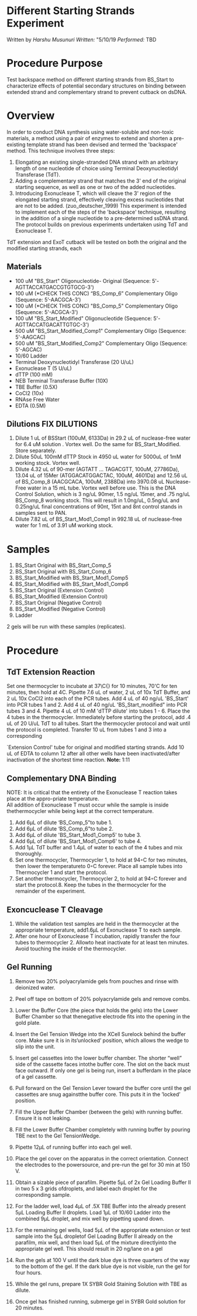 # Different Starting Strands Experiment
Written by *Harshu Musunuri*
*Written:* "5/10/19 *Performed:* TBD

Procedure Purpose
=================

Test backspace method on different starting strands from BS_Start to characterize effects of potential secondary structures on binding between extended strand and complementary strand to prevent cutback on dsDNA. 

Overview
========
In order to conduct DNA synthesis using water-soluble and non-toxic materials, a method using a pair of enzymes to extend and shorten a pre-existing template strand has been devised and termed the 'backspace' method. This technique involves three steps:

1. Elongating an existing single-stranded DNA strand with an arbitrary length of one nucleotide of choice using Terminal Deoxynucleotidyl Transferase (TdT).
2. Adding a complementary strand that matches the 3' end of the original starting sequence, as well as one or two of the added nucleotides.
3. Introducing Exonuclease T, which will cleave the 3' region of the elongated starting strand, effectively cleaving excess nucleotides that are not to be added. (zuo_deutscher_1999)
This experiment is intended to implement each of the steps of the 'backspace' technique, resulting in the addition of a single nucleotide to a pre-determined ssDNA strand. The protocol builds on previous experiments undertaken using TdT and Exonuclease T. 

TdT extension and ExoT cutback will be tested on both the original and the modified starting strands, each 

## Materials

-   100 uM "BS_Start" Oligonucleotide- Original (Sequence: 5'-AGTTACCATGACCGTGTGCG-3')
-   100 uM (*CHECK THIS CONC) “BS_Comp_6” Complementary Oligo (Sequence:  5’-AACGCA-3’)
-   100 uM (*CHECK THIS CONC) "BS_Comp_5" Complementary Oligo (Sequence: 5'-ACGCA-3')
-   100 uM "BS_Start_Modified" Oligonucleotide  (Sequence: 5'-AGTTACCATGACATTGTGC-3')
-   500 uM "BS_Start_Modified_Comp1" Complementary Oligo (Sequence: 5'-AAGCAC)
-   500 uM "BS_Start_Modified_Comp2" Complementary Oligo (Sequence: 5'-AGCAC)
-   10/60 Ladder 
-   Terminal Deoxynucleotidyl Transferase (20 U/uL)
-   Exonuclease T (5 U/uL)
-   dTTP (100 mM)
-   NEB Terminal Transferase Buffer (10X)
-   TBE Buffer (0.5X) 
-   CoCl2 (10x)
-   RNAse Free Water
-   EDTA (0.5M)

## Dilutions FIX DILUTIONS
1. Dilute 1 uL of BSStart (100uM, 6133Da) in 29.2 uL of nuclease-free water for 6.4 uM solution . Vortex well. Do the same for BS_Start_Modified. Store separately. 
2. Dilute 50uL 100mM dTTP Stock in 4950 uL water for 5000uL of 1mM working stock. Vortex well.
4. Dilute 4.32 uL of 90-mer (AGTATT ... TAGACGTT, 100uM, 27786Da), 13.04 uL of 15Mer (ATGGACATGGACTAC, 100uM, 4601Da) and 12.56 uL of BS_Comp_8 (AACGCACA, 100uM, 2388Da) into 3970.08 uL Nuclease-Free water in a 15 mL tube. Vortex well before use. This is the DNA Control Solution, which is 3 ng/uL 90mer, 1.5 ng/uL 15mer, and .75 ng/uL BS_Comp_8 working stock. This will result in 1.0ng/uL, 0.5ng/uL and 0.25ng/uL final concentrations of 90nt, 15nt and 8nt control stands in samples sent to PAN.
5. Dilute 7.82 uL of BS_Start_Mod1_Comp1 in 992.18 uL of nuclease-free water for 1 mL of 3.91 uM working stock.

Samples
=========
1. BS_Start Original with BS_Start_Comp_5
2. BS_Start Original with BS_Start_Comp_6
3. BS_Start_Modified with BS_Start_Mod1_Comp5
4. BS_Start_Modified with BS_Start_Mod1_Comp6
5. BS_Start Original (Extension Control)
6. BS_Start_Modified (Extension Control)
7. BS_Start Original (Negative Control)
8. BS_Start_Modified (Negative Control)
9. Ladder 

2 gels will be run with these samples (replicates). 

Procedure
=========

## TdT Extension Reaction
Set one thermocycler to incubate at 37\C{} for 10 minutes, 70'C for ten minutes, then hold at 4C.
Pipette 7.6 uL of water, 2 uL of 10x TdT Buffer, and 2 uL 10x CoCl2 into each of the PCR tubes.
Add 4 uL of 40 ng/uL 'BS_Start' into PCR tubes 1 and 2. 
Add 4 uL of 40 ng/uL 'BS_Start_modified" into PCR tubes 3 and 4. 
Pipette 4 uL of 10 mM 'dTTP dilute' into tubes 1 - 6. 
Place the 4 tubes in the thermocycler.
Immediately before starting the protocol, add .4 uL of 20 U/uL TdT to all tubes.
Start the thermocycler protocol and wait until the protocol is completed.
Transfer 10 uL from tubes 1 and 3 into a corresponding 

`Extension Control' tube for original and modified starting strands. 
Add 10 uL of EDTA to column 12 after all other wells have been inactivated/after inactivation of the shortest time reaction. 
**Note:** 1:11

## Complementary DNA Binding 

NOTE: It is critical that the entirety of the Exonuclease T reaction takes place at the appro-priate temperature.  
All addition of Exonuclease T must occur while the sample is inside thethermocycler while being kept at the correct temperature.

1.  Add 6μL of dilute ‘BS_Comp_5"to tube 1. 
2.  Add 6μL of dilute ‘BS_Comp_6"to tube 2. 
3.  Add 6μL of dilute 'BS_Start_Mod1_Comp5' to tube 3. 
4.  Add 6μL of dilute 'BS_Start_Mod1_Comp6' to tube 4. 
5.  Add 1μL TdT buffer and 1.4μL of water to each of the 4 tubes and mix thoroughly.
6.  Set one thermocycler, Thermocycler 1, to hold at 94◦C for two minutes, then lower the temperatureto 0◦C forever.  Place all sample tubes into Thermocycler 1 and start the protocol.
7.  Set another thermocycler, Thermocycler 2, to hold at 94◦C forever and start the protocol.8.  Keep the tubes in the thermocycler for the remainder of the experiment.

## Exoncuclease T Cleavage

1.  While the validation test samples are held in the thermocycler at the appropriate temperature, add1.6μL of Exonuclease T to each sample.
2.  After one hour of Exonuclease T incubation, rapidly transfer the four tubes to thermocycler 2.  Allowto heat inactivate for at least ten minutes.  Avoid touching the inside of the thermocycler.

## Gel Running

1.  Remove two 20% polyacrylamide gels from pouches and rinse with deionized water.
2.  Peel off tape on bottom of 20% polyacrylamide gels and remove combs.
3.  Lower  the  Buffer  Core  (the  piece  that  holds  the  gels)  into  the  Lower  Buffer  Chamber  so  that  thenegative electrode fits into the opening in the gold plate.
4.  Insert the Gel Tension Wedge into the XCell Surelock behind the buffer core.  Make sure it is in its‘unlocked’ position, which allows the wedge to slip into the unit.
5.  Insert gel cassettes into the lower buffer chamber.  The shorter “well” side of the cassette faces intothe buffer core.  The slot on the back must face outward.  If only one gel is being run, insert a bufferdam in the place of a gel cassette.
6.  Pull forward on the Gel Tension Lever toward the buffer core until the gel cassettes are snug againstthe buffer core.  This puts it in the ’locked’ position.
7.  Fill the Upper Buffer Chamber (between the gels) with running buffer.  Ensure it is not leaking.
8.  Fill the Lower Buffer Chamber completely with running buffer by pouring TBE next to the Gel TensionWedge.
9.  Pipette 12μL of running buffer into each gel well.
10.  Place the gel cover on the apparatus in the correct orientation.  Connect the electrodes to the powersource, and pre-run the gel for 30 min at 150 V. 

1.  Obtain  a  sizable  piece  of  parafilm.   Pipette  5μL  of  2x  Gel  Loading  Buffer  II  in  two  5  x  3  grids  ofdroplets, and label each droplet for the corresponding sample.
2.  For  the  ladder  well,  load  4μL  of  .5X  TBE  Buffer  into  the  already  present  5μL  Loading  Buffer  II droplets.  Load 1μL of 10/60 Ladder into the combined 9μL droplet, and mix well by pipetting upand down.
3.  For the remaining gel wells, load 5μL of the appropriate extension or test sample into the 5μL dropletof Gel Loading Buffer II already on the parafilm, mix well, and then load 5μL of the mixture directlyinto the appropriate gel well.  This should result in 20 ng/lane on a gel
4.  Run the gels at 100 V until the dark blue dye is three quarters of the way to the bottom of the gel.  If the dark blue dye is not visible, run the gel for four hours. 
5. While the gel runs, prepare 1X SYBR Gold Staining Solution with TBE as dilute.
6.  Once gel has finished running, submerge gel in SYBR Gold solution for 20 minutes.
